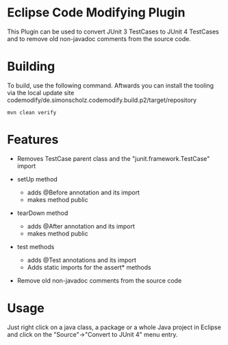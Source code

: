 Eclipse Code Modifying Plugin
=============================

This Plugin can be used to convert JUnit 3 TestCases to JUnit 4 TestCases and to remove old non-javadoc comments from the source code.

Building
=============

To build, use the following command. Aftwards you can install the tooling via the local update site codemodify/de.simonscholz.codemodify.build.p2/target/repository

`mvn clean verify`

Features
========

- Removes TestCase parent class and the "junit.framework.TestCase" import
- setUp method
  - adds @Before annotation and its import
  - makes method public
- tearDown method
  - adds @After annotation and its import
  - makes method public
- test methods
  - adds @Test annotations and its import
  - Adds static imports for the assert* methods
  
- Remove old non-javadoc comments from the source code

Usage
=====

Just right click on a java class, a package or a whole Java project in Eclipse and click on the "Source"->"Convert to JUnit 4" menu entry.
